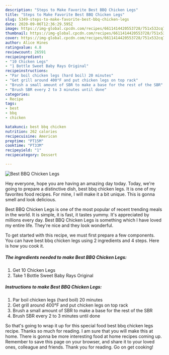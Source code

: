 ```yaml
---
description: "Steps to Make Favorite Best BBQ Chicken Legs"
title: "Steps to Make Favorite Best BBQ Chicken Legs"
slug: 5349-steps-to-make-favorite-best-bbq-chicken-legs
date: 2020-09-06T12:36:29.595Z
image: https://img-global.cpcdn.com/recipes/6611414420553728/751x532cq70/best-bbq-chicken-legs-recipe-main-photo.jpg
thumbnail: https://img-global.cpcdn.com/recipes/6611414420553728/751x532cq70/best-bbq-chicken-legs-recipe-main-photo.jpg
cover: https://img-global.cpcdn.com/recipes/6611414420553728/751x532cq70/best-bbq-chicken-legs-recipe-main-photo.jpg
author: Alice Hines
ratingvalue: 4.8
reviewcount: 26591
recipeingredient:
- "10 Chicken Legs"
- "1 Bottle Sweet Baby Rays Original"
recipeinstructions:
- "Par boil chicken legs (hard boil) 20 minutes"
- "Get grill around 400°F and put chicken legs on top rack"
- "Brush a small amount of SBR to make a base for the rest of the SBR"
- "Brush SBR every 2 to 3 minutes until done"
categories:
- Recipe
tags:
- best
- bbq
- chicken

katakunci: best bbq chicken 
nutrition: 262 calories
recipecuisine: American
preptime: "PT15M"
cooktime: "PT33M"
recipeyield: "1"
recipecategory: Dessert

---
```



![Best BBQ Chicken Legs](https://img-global.cpcdn.com/recipes/6611414420553728/751x532cq70/best-bbq-chicken-legs-recipe-main-photo.jpg)

Hey everyone, hope you are having an amazing day today. Today, we're going to prepare a distinctive dish, best bbq chicken legs. It is one of my favorites food recipes. For mine, I will make it a bit unique. This is gonna smell and look delicious.

Best BBQ Chicken Legs is one of the most popular of recent trending meals in the world. It is simple, it is fast, it tastes yummy. It's appreciated by millions every day. Best BBQ Chicken Legs is something which I have loved my entire life. They're nice and they look wonderful.




To get started with this recipe, we must first prepare a few components. You can have best bbq chicken legs using 2 ingredients and 4 steps. Here is how you cook it.

<!--inarticleads1-->

##### The ingredients needed to make Best BBQ Chicken Legs:

1. Get 10 Chicken Legs
1. Take 1 Bottle Sweet Baby Rays Original




<!--inarticleads2-->

##### Instructions to make Best BBQ Chicken Legs:

1. Par boil chicken legs (hard boil) 20 minutes
1. Get grill around 400°F and put chicken legs on top rack
1. Brush a small amount of SBR to make a base for the rest of the SBR
1. Brush SBR every 2 to 3 minutes until done




So that's going to wrap it up for this special food best bbq chicken legs recipe. Thanks so much for reading. I am sure that you will make this at home. There is gonna be more interesting food at home recipes coming up. Remember to save this page on your browser, and share it to your loved ones, colleague and friends. Thank you for reading. Go on get cooking!
